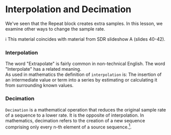 # Interpolation and Decimation

We've seen that the Repeat block creates extra samples. In this lesson, we examine other ways to change the sample rate.

ℹ️ This material coincides with material from SDR slideshow A (slides 40-42).

### Interpolation

The word "Extrapolate" is fairly common in non-technical English. The word "Interpolate" has a related meaning.  
As used in mathematics the definition of `interpolation` is: The insertion of an intermediate value or term into a series by estimating or calculating it from surrounding known values.

### Decimation

`Decimation` is a mathematical operation that reduces the original sample rate of a sequence to a lower rate. It is the opposite of interpolation. In mathematics, decimation refers to the creation of a new sequence comprising only every n-th element of a source sequence.[<sup>1</sup>](https://www.mathworks.com/help/signal/ref/decimate.html).




<!-- <details><summary>Info: code that was used to generate this graph: </summary></details> -->
